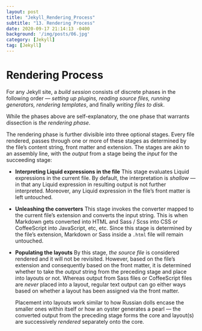 ```yaml
---
layout: post
title: "Jekyll_Rendering_Process"
subtitle: "13. Rendering Process"
date: 2020-09-17 21:14:13 -0400
background: '/img/posts/06.jpg'
category: [Jekyll]
tag: [Jekyll]
---
```


# Rendering Process

For any Jekyll site, a *build session* consists of discrete phases in the following order — *setting up plugins, reading source files, running generators, rendering templates*, and finally *writing files to disk*.

While the phases above are self-explanatory, the one phase that warrants dissection is *the rendering phase*.

The rendering phase is further divisible into three optional stages. Every file rendered, passes through one or more of these stages as determined by the file’s content string, front matter and extension. The stages are akin to an assembly line, with the *output* from a stage being the *input* for the succeeding stage:

- **Interpreting Liquid expressions in the file**
  This stage evaluates Liquid expressions in the current file. By default, the interpretation is *shallow* — in that any Liquid expression in resulting output is not further interpreted. Moreover, any Liquid expression in the file’s front matter is left untouched.

- **Unleashing the converters**
  This stage invokes the converter mapped to the current file’s extension and converts the input string. This is when Markdown gets converted into HTML and Sass / Scss into CSS or CoffeeScript into JavaScript, etc, etc. Since this stage is determined by the file’s extension, Markdown or Sass inside a `.html` file will remain untouched.

- **Populating the layouts**
  By this stage, *the source file* is considered rendered and it will not be revisited. However, based on the file’s extension and consequently based on the front matter, it is determined whether to take the *output* string from the preceding stage and place into layouts or not. Whereas output from Sass files or CoffeeScript files are *never* placed into a layout, regular text output can go either ways based on whether a layout has been assigned via the front matter.

  Placement into layouts work similar to how Russian dolls encase the smaller ones within itself or how an oyster generates a pearl — the converted output from the preceding stage forms the core and layout(s) are successively *rendered* separately onto the core.